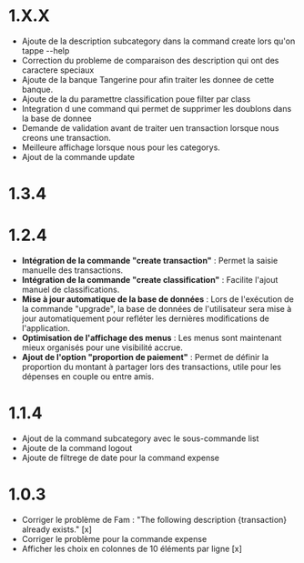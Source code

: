 # 1.X.X

- Ajoute de la description subcategory dans la command create lors qu'on tappe --help
- Correction du probleme de comparaison des description qui ont des caractere speciaux
- Ajoute de la banque Tangerine pour afin traiter les donnee de cette banque.
- Ajoute de la du paramettre classification poue filter par class
- Integration d une command qui permet de supprimer les doublons dans la base de donnee
- Demande de validation avant de traiter uen transaction lorsque nous creons une transaction.
- Meilleure affichage lorsque nous pour les categorys.
- Ajout de la commande update

# 1.3.4


# 1.2.4

- **Intégration de la commande "create transaction"** : Permet la saisie manuelle des transactions.
- **Intégration de la commande "create classification"** : Facilite l'ajout manuel de classifications.
- **Mise à jour automatique de la base de données** : Lors de l'exécution de la commande "upgrade", la base de données de l'utilisateur sera mise à jour automatiquement pour refléter les dernières modifications de l'application.
- **Optimisation de l'affichage des menus** : Les menus sont maintenant mieux organisés pour une visibilité accrue.
- **Ajout de l'option "proportion de paiement"** : Permet de définir la proportion du montant à partager lors des transactions, utile pour les dépenses en couple ou entre amis.


# 1.1.4

- Ajout de la command subcategory avec le sous-commande list
- Ajoute de la command logout
- Ajoute de filtrege de date pour la command expense

# 1.0.3

- Corriger le problème de Fam : "The following description {transaction} already exists." [x]
- Corriger le problème pour la commande expense
- Afficher les choix en colonnes de 10 éléments par ligne [x]




